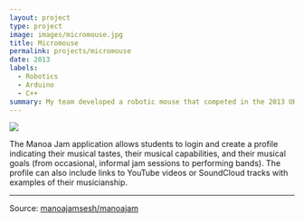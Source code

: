 ```yaml
---
layout: project
type: project
image: images/micromouse.jpg
title: Micromouse
permalink: projects/micromouse
date: 2013
labels:
  - Robotics
  - Arduino
  - C++
summary: My team developed a robotic mouse that competed in the 2013 UH Micromouse competition.
---
```


<img class="ui image" src="{{ site.baseurl }}/images/Jamlogo.png">

The Manoa Jam application allows students to login and create a profile indicating their musical tastes, their musical capabilities, and their musical goals (from occasional, informal jam sessions to performing bands). The profile can also include links to YouTube videos or SoundCloud tracks with examples of their musicianship.

<hr>

Source: <a href="https://github.com/manoajamsesh/manoajam"><i class="large github icon "></i>manoajamsesh/manoajam</a>


